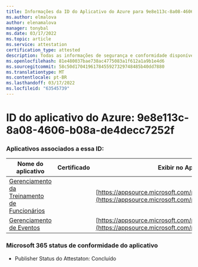 ```yaml
---
title: Informações da ID do Aplicativo do Azure para 9e8e113c-8a08-4606-b08a-de4decc7252f
ms.author: elmalova
author: elenamalova
manager: tonybal
ms.date: 03/17/2022
ms.topic: article
ms.service: attestation
certification_type: attested
description: Todas as informações de segurança e conformidade disponíveis para o 9e8e113c-8a08-4606-b08a-de4decc7252f.
ms.openlocfilehash: 81e480037bae738ac4775083a1f612a1a9b1e4d6
ms.sourcegitcommit: 58c50d1704196178455927329748485b40dd7880
ms.translationtype: MT
ms.contentlocale: pt-BR
ms.lasthandoff: 03/17/2022
ms.locfileid: "63545739"
---
```

# <a name="azure-app-id-9e8e113c-8a08-4606-b08a-de4decc7252f"></a>ID do aplicativo do Azure: 9e8e113c-8a08-4606-b08a-de4decc7252f


### <a name="apps-associated-with-this-id"></a>Aplicativos associados a essa ID:
| **Nome do aplicativo** | **Certificado** | **Exibir no AppSource** |
|--------------|---------------|-----------------------|
| [Gerenciamento da Treinamento de Funcionários](../forward/WA200001512.md) |  | [https://appsource.microsoft.com/product/office/WA200001512](https://appsource.microsoft.com/product/office/WA200001512) |
| [Gerenciamento de Eventos](../forward/WA200000714.md) |  | [https://appsource.microsoft.com/product/office/WA200000714](https://appsource.microsoft.com/product/office/WA200000714) |

### <a name="microsoft-365-app-compliance-status"></a>Microsoft 365 status de conformidade do aplicativo
- Publisher Status do Attestaton: Concluído
